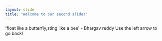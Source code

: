 ```yaml
---
layout: slide
title: "Welcome to our second slide!"
---
```

'float like a butterfly,sting like a bee' - Bhargav reddy
Use the left arrow to go back!
